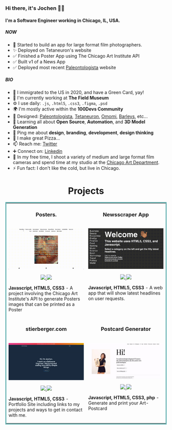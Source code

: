 ### Hi there, it's Jochen 👋🏽

#### I'm a Software Engineer working in Chicago, IL, USA.

##### NOW

- 👷 Started to build an app for large format film photographers.
- ✨ Deployed on Tetaneuron's website
- ✅ Finished a Poster App using The Chicago Art Institute API
- ✅ Built v1 of a News App
- ✅ Deployed most recent [Paleontologista](https://paleontologista.com) website

##### BIO

- 🛂 I immigrated to the US in 2020, and have a Green Card, yay! 
- 🏢 I'm currently working at **The Field Museum**
- ⚙️ I use daily: `.js`, `.html5`, `.css3`, `.figma`, `.psd`
- 🌍 I'm mostly active within the **100Devs Community**
- 💅 Designed: [Paleontologista](https://paleontologista.com), [Tetaneuron](https://tetaneuron.com), [Omomi](https://omomi.netlify.app/), [Barleys](https://barleys.netlify.app/), etc…
- 🌱 Learning all about **Open Source**, **Automation**, and **3D Model Generation**
- 💬 Ping me about **design**, **branding**, **development**, **design thinking**
- 🍕 I make great Pizza...
- 📫 Reach me: [Twitter](https://twitter.com/heyjochen)
- ➕ Connect on: [Linkedin](https://linkedin.com/in/jochen-stierberger)
- 📸 In my free time, I shoot a variety of medium and large format film cameras and spend time at my studio at the  [Chicago Art Department](https://chicagoartdepartment.org).
- ⚡️ Fun fact: I don't like the cold, but live in Chicago.


<h1 align="center">Projects</h1>
<table bordercolor="#66b2b2">
  
  <tr>
    <td width="50%" valign="top">
      <h3 align="center">Posters.</h3>
      <br />
        <a target="_blank" href="https://chicagoposters.netlify.app/">
          <img src="https://github.com/heyjochen/Posters-Chicago/blob/main/assets/README.gif?raw=true" width="100%" alt="An animated image showing the Posters App functionality"/>
        </a>
      <br />
        <p align="center">
  <a href="https://github.com/heyjochen/Posters-Chicago" target="_blank">
    <img src="https://img.shields.io/static/v1?label=|&message=REPO&color=23555f&style=flat-square&logo=github&logo-color=white"/>
  </a>
  <a href="https://chicagoposters.netlify.app/" target="_blank">
    <img src="https://img.shields.io/static/v1?label=|&message=WEBSITE&color=cdf998&style=flat-square&logo=wordpress&logo-color=white"/>
  </a>
      </p>
        <p><strong>Javascript, HTML5, CSS3</strong> - A project involving the Chicago Art Institute's API to generate Posters images that can be printed as a Poster</p>
    </td>
    <td width="50%" valign="top">
      <h3 align="center">Newsscraper App</h3>
      <br />
        <a target="_blank" href="https://getyournews.netlify.app/">
          <img src="https://github.com/heyjochen/News-Scraper-App/blob/main/assets/readme.gif?raw=true" width="100%" alt="An animated image showing the Newsscraper App functionality"/>
        </a>
      <br />
        <p align="center">
  <a href="https://github.com/heyjochen/News-Scraper-App" target="_blank">
    <img src="https://img.shields.io/static/v1?label=|&message=REPO&color=23555f&style=flat-square&logo=github&logo-color=white"/>
  </a>
  <a href="https://getyournews.netlify.app/" target="_blank">
    <img src="https://img.shields.io/static/v1?label=|&message=WEBSITE&color=cdf998&style=flat-square&logo=wordpress&logo-color=white"/>
  </a>
      </p>
        <p><strong>Javascript, HTML5, CSS3</strong> - A web app that will show latest headlines on user requests.</p>
    </td>
  </tr>
  
  <tr>
    <td width="50%" valign="top">
      <h3 align="center">stierberger.com</h3>
      <br />
        <a target="_blank" href="https://stierberger.com">
          <img src="assets/Website_Jochen-Stierberger-5fps.gif" width="100%" alt="Portfolio"/>
        </a>
      <br />
        <p align="center">
  <a href="https://github.com/heyjochen/Website_Jochen-Stierberger" target="_blank">
    <img src="https://img.shields.io/static/v1?label=|&message=REPO&color=23555f&style=flat-square&logo=github&logo-color=white"/>
  </a>
  <a href="http://stierberger.com" target="_blank">
    <img src="https://img.shields.io/static/v1?label=|&message=WEBSITE&color=cdf998&style=flat-square&logo=wordpress&logo-color=white"/>
  </a>
      </p>
        <p><strong>Javascript, HTML5, CSS3</strong> - Portfolio Site including links to my projects and ways to get in contact with me.</p>
    </td>
    <td width="50%" valign="top">
      <h3 align="center">Postcard Generator</h3>
        <br />
        <a target="_blank" href="http://paleontologista.com">
            <img src="assets/Website_Jingmai-OConnor-5fps.gif" width="100%" alt="Paleontologista"/>
        </a>
        <br />
        <p align="center">
  <a href="https://github.com/heyjochen/Art-Postcards" target="_blank">
    <img src="https://img.shields.io/static/v1?label=|&message=REPO&color=23555f&style=flat-square&logo=github&logo-color=white"/>
  </a>
  <a href="https://chicagopostcard.netlify.app/" target="_blank">
    <img src="https://img.shields.io/static/v1?label=|&message=WEBSITE&color=cdf998&style=flat-square&logo=wordpress&logo-color=white"/>
  </a>
      </p>
        <p><strong>Javascript, HTML5, CSS3, php</strong> - Generate and print your Art-Postcard</p>
    </td>
  </tr>
</table>

